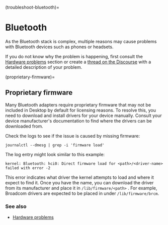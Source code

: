 (troubleshoot-bluetooth)=
# Bluetooth 

As the Bluetooth stack is complex, multiple reasons may cause problems with Bluetooth devices such as phones or headsets.

If you do not know why the problem is happening, first consult the [Hardware problems](https://help.ubuntu.com/stable/ubuntu-help/bluetooth.html.en#problems) section or create a [thread on the Discourse](https://discourse.ubuntu.com/c/support-and-help/306) with a detailed description of your problem.

(proprietary-firmware)=
## Proprietary firmware

Many Bluetooth adapters require proprietary firmware that may not be included in Desktop by default for licensing reasons. 
To resolve this, you need to download and install drivers for your device manually. Consult your device manufacturer's documentation to find where the drivers can be downloaded from.

Check the logs to see if the issue is caused by missing firmware:

    journalctl --dmesg | grep -i 'firmware load'

The log entry might look similar to this example:

    kernel: Bluetooth: hci0: Direct firmware load for <path>/<driver-name> failed with error -2

This error indicates what driver the kernel attempts to load and where it expect to find it. Once you have the name, you can download the driver from its manufacturer and place it in `/lib/firmware/<path>` . For example, Broadcom drivers are expected to be placed in under `/lib/firmware/brcm`.

### See also

*  [Hardware problems](https://help.ubuntu.com/stable/ubuntu-help/bluetooth.html.en#problems)
